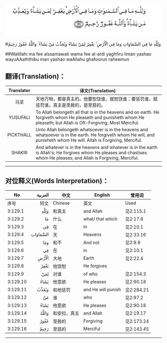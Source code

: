 ![003:129](images/003_129.gif)

#وَلِلَّهِ مَا فِي السَّمَاوَاتِ وَمَا فِي الْأَرْضِ ۚ يَغْفِرُ لِمَنْ يَشَاءُ وَيُعَذِّبُ مَنْ يَشَاءُ ۚ وَاللَّهُ غَفُورٌ رَحِيمٌ 

##Walillahi ma fee alssamawati wama fee al-ardi yaghfiru liman yashao wayuAAaththibu man yashao waAllahu ghafoorun raheemun 

## 翻译(Translation)：

| Translator | 译文(Translation)                                            |
| :--------: | ------------------------------------------------------------ |
|    马坚    | 天地万物，都是真主的。他要恕饶谁，就恕饶谁；要惩罚谁，就惩罚谁。真主是至赦的，是至慈的。 |
|  YUSUFALI  | To Allah belongeth all that is in the heavens and on earth. He forgiveth whom He pleaseth and punisheth whom He pleaseth; but Allah is Oft-Forgiving, Most Merciful. |
| PICKTHALL  | Unto Allah belongeth whatsoever is in the heavens and whatsoever is in the earth. He forgiveth whom He will, and punisheth whom He will. Allah is Forgiving, Merciful. |
|   SHAKIR   | And whatever is in the heavens and whatever is in the earth is Allah's; He forgives whom He pleases and chastises whom He pleases; and Allah is Forgiving, Merciful. |

---

## 对位释义(Words Interpretation)：

| No   | العربية | 中文    | English | 曾用词 |
| ---- | ------: | ------- | ------- | ------ |
| 序号 |    阿文 | Chinese | 英文    | Used   |
| 3:129.1  | وَلِلَّهِ     | 和真主       | and Allah          | 见2:115.1  |
| 3:129.2  | مَا       | 什么         | what/ that which   | 见2:17.8   |
| 3:129.3  | فِي       | 在           | in                 | 见2:10.1   |
| 3:129.4  | السَّمَاوَاتِ | 天           | Heavens            | 见2:33.16  |
| 3:129.5  | وَمَا      | 和不         | And not            | 见2:9.9    |
| 3:129.6  | فِي       | 在           | in                 | 见2:10.1   |
| 3:129.7  | الْأَرْضِ    | 大地         | Earth              | 见2:22.4   |
| 3:129.8  | يَغْفِرُ     | 他饶恕       | He forgives        |            |
| 3:129.9  | لِمَنْ      | 对谁         | of who             | 见2:154.3  |
| 3:129.10 | يَشَاءُ     | 他意欲       | He pleases         | 见2:90.18  |
| 3:129.11 | وَيُعَذِّبُ    | 和他惩罚     | and He will punish | 见2:284.21 |
| 3:129.12 | مَنْ       | 谁           | who                | 见2:97.2   |
| 3:129.13 | يَشَاءُ     | 他意欲       | He pleases         | 见2:90.18  |
| 3:129.14 | وَاللَّهُ    | 和安拉，真主 | and Allah          | 见2:19.17  |
| 3:129.15 | غَفُورٌ     | 至赦的       | Forgiving          | 见2:173.24 |
| 3:129.16 | رَحِيمٌ     | 至慈的       | Merciful           | 见2:143.45 |

---
